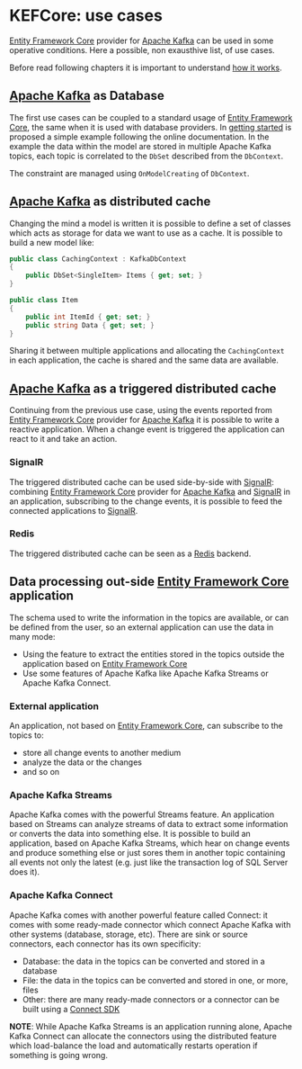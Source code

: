 # KEFCore: use cases

[Entity Framework Core](https://learn.microsoft.com/it-it/ef/core/) provider for [Apache Kafka](https://kafka.apache.org/) can be used in some operative conditions.
Here a possible, non exausthive list, of use cases.

Before read following chapters it is important to understand [how it works](howitworks.md).

## [Apache Kafka](https://kafka.apache.org/) as Database

The first use cases can be coupled to a standard usage of [Entity Framework Core](https://learn.microsoft.com/it-it/ef/core/), the same when it is used with database providers.
In [getting started](gettingstarted.md) is proposed a simple example following the online documentation.
In the example the data within the model are stored in multiple Apache Kafka topics, each topic is correlated to the `DbSet` described from the `DbContext`.

The constraint are managed using `OnModelCreating` of `DbContext`.

## [Apache Kafka](https://kafka.apache.org/) as distributed cache

Changing the mind a model is written it is possible to define a set of classes which acts as storage for data we want to use as a cache.
It is possible to build a new model like:
```cs
public class CachingContext : KafkaDbContext
{
    public DbSet<SingleItem> Items { get; set; }
}

public class Item
{
    public int ItemId { get; set; }
    public string Data { get; set; }
}
```

Sharing it between multiple applications and allocating the `CachingContext` in each application, the cache is shared and the same data are available.

## [Apache Kafka](https://kafka.apache.org/) as a triggered distributed cache

Continuing from the previous use case, using the events reported from [Entity Framework Core](https://learn.microsoft.com/it-it/ef/core/) provider for [Apache Kafka](https://kafka.apache.org/) it is possible to write a reactive application.
When a change event is triggered the application can react to it and take an action.

### SignalR

The triggered distributed cache can be used side-by-side with [SignalR](https://learn.microsoft.com/it-it/aspnet/signalr/overview/getting-started/introduction-to-signalr): combining [Entity Framework Core](https://learn.microsoft.com/it-it/ef/core/) provider for [Apache Kafka](https://kafka.apache.org/) and [SignalR](https://learn.microsoft.com/it-it/aspnet/signalr/overview/getting-started/introduction-to-signalr) in an application, subscribing to the change events, it is possible to feed the connected applications to [SignalR](https://learn.microsoft.com/it-it/aspnet/signalr/overview/getting-started/introduction-to-signalr). 

### Redis

The triggered distributed cache can be seen as a [Redis](https://redis.io/) backend.

## Data processing out-side [Entity Framework Core](https://learn.microsoft.com/it-it/ef/core/) application

The schema used to write the information in the topics are available, or can be defined from the user, so an external application can use the data in many mode:
- Using the feature to extract the entities stored in the topics outside the application based on [Entity Framework Core](https://learn.microsoft.com/it-it/ef/core/)
- Use some features of Apache Kafka like Apache Kafka Streams or Apache Kafka Connect.

### External application

An application, not based on [Entity Framework Core](https://learn.microsoft.com/it-it/ef/core/), can subscribe to the topics to:
- store all change events to another medium
- analyze the data or the changes
- and so on

### Apache Kafka Streams

Apache Kafka comes with the powerful Streams feature. An application based on Streams can analyze streams of data to extract some information or converts the data into something else.
It is possible to build an application, based on Apache Kafka Streams, which hear on change events and produce something else or just sores them in another topic containing all events not only the latest (e.g. just like the transaction log of SQL Server does it). 

### Apache Kafka Connect

Apache Kafka comes with another powerful feature called Connect: it comes with some ready-made connector which connect Apache Kafka with other systems (database, storage, etc).
There are sink or source connectors, each connector has its own specificity:
- Database: the data in the topics can be converted and stored in a database
- File: the data in the topics can be converted and stored in one, or more, files
- Other: there are many ready-made connectors or a connector can be built using a [Connect SDK](https://github.com/masesgroup/KNet/blob/master/src/documentation/articles/connectSDK.md)

**NOTE**: While Apache Kafka Streams is an application running alone, Apache Kafka Connect can allocate the connectors using the distributed feature which load-balance the load and automatically restarts operation if something is going wrong.